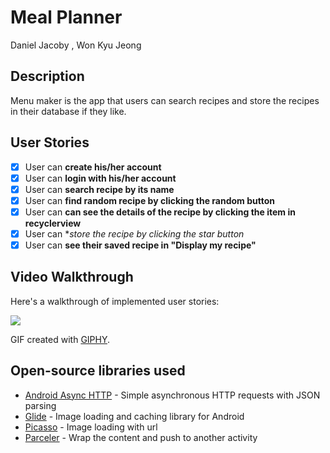 # Meal Planner
Daniel Jacoby , Won Kyu Jeong

## Description
Menu maker is the app that users can search recipes and store the recipes in their database if they like.

## User Stories
- [x] User can **create his/her account**
- [x] User can **login with his/her account**
- [x] User can **search recipe by its name**
- [x] User can **find random recipe by clicking the random button**
- [x] User can **can see the details of the recipe by clicking the item in recyclerview**
- [x] User can **store the recipe by clicking the star button*
- [x] User can **see their saved recipe in "Display my recipe"**

## Video Walkthrough

Here's a walkthrough of implemented user stories:

<img src="https://github.com/DannyJacoby/cst438_sp21_p1/blob/master/walkthrough.gif" />

GIF created with [GIPHY](https://giphy.com/).

## Open-source libraries used
- [Android Async HTTP](https://github.com/codepath/CPAsyncHttpClient) - Simple asynchronous HTTP requests with JSON parsing
- [Glide](https://github.com/bumptech/glide) - Image loading and caching library for Android
- [Picasso](https://square.github.io/picasso/) - Image loading with url
- [Parceler](https://github.com/johncarl81/parceler) - Wrap the content and push to another activity
